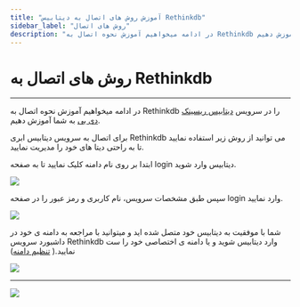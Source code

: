 ```yaml
---
title: "آموزش روش های اتصال به دیتابیس Rethinkdb"
sidebar_label: "روش های اتصال"
description: "در ادامه میخواهیم آموزش نحوه اتصال به Rethinkdb در سرویس ابری ریسینک دی بی را به شما آموزش دهیم."
---
```


# روش های اتصال به Rethinkdb
---
در ادامه میخواهیم آموزش نحوه اتصال به Rethinkdb را در سرویس [دیتابیس ریسینک دی بی](https://chabokan.net/services/rethinkdb/) به شما آموزش دهیم.

برای اتصال به سرویس دیتابیس ابری Rethinkdb می توانید از روش زیر استفاده نمایید تا به راحتی دیتا های خود را مدیریت نمایید.

ابتدا بر روی نام دامنه کلیک نمایید تا به صفحه login دیتابیس وارد شوید.

![](https://s1.chabokan.net/docs/images/rethinkdb_backup_1.jpg)

سپس طبق مشخصات سرویس، نام کاربری و رمز عبور را در صفحه login وارد نمایید.

![](https://s1.chabokan.net/docs/images/rethinkdb_backup_2.jpg)

شما با موفقیت به دیتابیس خود متصل شده اید و میتوانید با مراجعه به دامنه ی خود در داشبورد سرویس Rethinkdb وارد دیتابیس شوید و یا دامنه ی اختصاصی خود را ست نمایید.( [تنظیم دامنه](https://docs.chabokan.net/features/domains/add-dns/))

![](https://s1.chabokan.net/docs/images/rethinkdb_backup_3.jpg)

---
<a href="https://hub.chabokan.net/fa/services/create/rethinkdb" ><img src="https://s1.chabokan.net/docs/images/rethinkdb-banner.png" /></a>